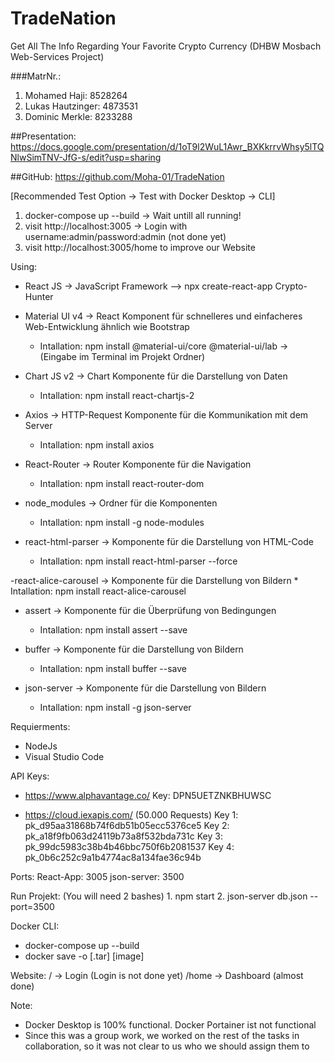 # TradeNation
Get All The Info Regarding Your Favorite Crypto Currency (DHBW Mosbach Web-Services Project)


###MatrNr.:
1. Mohamed Haji: 8528264
2. Lukas Hautzinger: 4873531
3. Dominic Merkle: 8233288

##Presentation:
https://docs.google.com/presentation/d/1oT9l2WuL1Awr_BXKkrrvWhsy5lTQNlwSimTNV-JfG-s/edit?usp=sharing

##GitHub:
https://github.com/Moha-01/TradeNation


[Recommended Test Option -> Test with Docker Desktop -> CLI]

1. docker-compose up --build   -> Wait untill all running!
2. visit http://localhost:3005 -> Login with username:admin/password:admin (not done yet)
3. visit http://localhost:3005/home to improve our Website

Using:
- React JS -> JavaScript Framework
 --> npx create-react-app Crypto-Hunter

- Material UI v4 -> React Komponent für schnelleres und einfacheres Web-Entwicklung ähnlich wie Bootstrap
	* Intallation: npm install @material-ui/core @material-ui/lab    -> (Eingabe im Terminal im Projekt Ordner)

- Chart JS v2 -> Chart Komponente für die Darstellung von Daten
	* Intallation: npm install react-chartjs-2

- Axios -> HTTP-Request Komponente für die Kommunikation mit dem Server
	* Intallation: npm install axios

- React-Router -> Router Komponente für die Navigation
	* Intallation: npm install react-router-dom

- node_modules -> Ordner für die Komponenten
	* Intallation: npm install -g node-modules

- react-html-parser -> Komponente für die Darstellung von HTML-Code
	* Intallation: npm install react-html-parser --force

-react-alice-carousel -> Komponente für die Darstellung von Bildern
	* Intallation: npm install react-alice-carousel

- assert -> Komponente für die Überprüfung von Bedingungen
	* Intallation: npm install assert --save

- buffer -> Komponente für die Darstellung von Bildern
	* Intallation: npm install buffer --save

- json-server -> Komponente für die Darstellung von Bildern
	* Intallation: npm install -g json-server

Requierments:
- NodeJs
- Visual Studio Code


API Keys:
- https://www.alphavantage.co/
  Key: DPN5UETZNKBHUWSC

- https://cloud.iexapis.com/        (50.000 Requests)
  Key 1: pk_d95aa31868b74f6db51b05ecc5376ce5
  Key 2: pk_a18f9fb063d24119b73a8f532bda731c
  Key 3: pk_99dc5983c38b4b46bbc750f6b2081537
  Key 4: pk_0b6c252c9a1b4774ac8a134fae36c94b


Ports:
	React-App: 3005
	json-server: 3500


Run Projekt: (You will need 2 bashes)
	1. npm start
	2. json-server db.json --port=3500


Docker CLI:
- docker-compose up --build
- docker save -o [.tar] [image]

Website:
  / -> Login   (Login is not done yet)
  /home -> Dashboard (almost done)

Note:
- Docker Desktop is 100% functional. Docker Portainer ist not functional
- Since this was a group work, we worked on the rest of the tasks in collaboration, so it was not clear to us who we should assign them to
